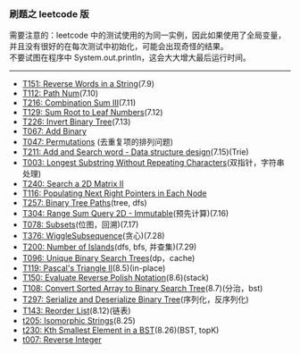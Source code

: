 ### 刷题之 leetcode 版   

需要注意的：leetcode 中的测试使用的为同一实例，因此如果使用了全局变量，并且没有很好的在每次测试中初始化，可能会出现奇怪的结果。  
不要试图在程序中 System.out.println，这会大大增大最后运行时间。  

---

-  [T151: Reverse Words in a String](https://leetcode.com/problems/reverse-words-in-a-string/)(7.9)
-  [T112: Path Num](https://leetcode.com/problems/path-sum/)(7.10)
-  [T216: Combination Sum III](https://leetcode.com/problems/combination-sum-iii/)(7.11)
-  [T129: Sum Root to Leaf Numbers](https://leetcode.com/problems/sum-root-to-leaf-numbers/)(7.12)
-  [T226: Invert Binary Tree](https://leetcode.com/problems/invert-binary-tree/)(7.13)
-  [T067: Add Binary](https://leetcode.com/submissions/detail/67001557/)
-  [T047: Permutations](https://leetcode.com/problems/permutations-ii/) (去重复项的排列问题)
-  [T211: Add and Search word - Data structure design](https://leetcode.com/problems/add-and-search-word-data-structure-design/)(7.15)(Trie)
-  [T003: Longest Substring Without Repeating Characters](https://leetcode.com/problems/longest-substring-without-repeating-characters/)(双指针，字符串处理)
-  [T240: Search a 2D Matrix II](https://leetcode.com/problems/search-a-2d-matrix-ii/)
-  [T116: Populating Next Right Pointers in Each Node](https://discuss.leetcode.com/topic/49510/java-concise-o-1-space-iterative-solution)
-  [T257: Binary Tree Paths](https://leetcode.com/problems/binary-tree-paths/)(tree, dfs)
-  [T304: Range Sum Query 2D - Immutable](https://leetcode.com/problems/range-sum-query-2d-immutable/)(预先计算)(7.16)
-  [T078: Subsets](https://leetcode.com/problems/subsets/)(位图，回溯)(7.17)
-  [T376: WiggleSubsequence](https://leetcode.com/problems/wiggle-subsequence/)(贪心)(7.28)
-  [T200: Number of Islands](https://leetcode.com/problems/number-of-islands/)(dfs, bfs, 并查集)(7.29)
-  [T096: Unique Binary Search Trees](https://leetcode.com/problems/unique-binary-search-trees/)(dp，cache)
-  [T119: Pascal's Triangle II](https://leetcode.com/problems/pascals-triangle-ii/)(8.5)(in-place)
-  [T150: Evaluate Reverse Polish Notation](https://leetcode.com/submissions/detail/69492191/)(8.6)(stack)
-  [T108: Convert Sorted Array to Binary Search Tree](https://leetcode.com/problems/convert-sorted-array-to-binary-search-tree/)(8.7)(分治，bst)
-  [T297: Serialize and Deserialize Binary Tree](https://leetcode.com/problems/serialize-and-deserialize-binary-tree/)(序列化，反序列化)
-  [T143: Reorder List](https://leetcode.com/submissions/detail/70163973/)(8.12)(链表)
-  [t205: Isomorphic Strings](https://leetcode.com/problems/isomorphic-strings/)(8.25)
-  [t230: Kth Smallest Element in a BST](https://leetcode.com/subscribe/)(8.26)(BST, topK)
-  [t007: Reverse Integer](https://leetcode.com/problems/reverse-integer/)

